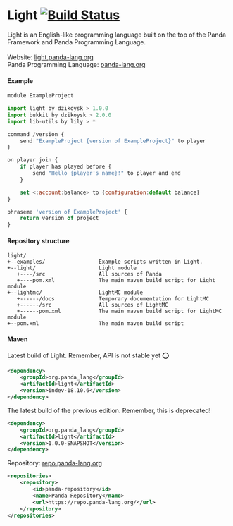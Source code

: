# Light [![Build Status](https://travis-ci.org/Panda-Programming-Language/Light.svg?branch=master)](https://travis-ci.org/Panda-Programming-Language/Light)

Light is an English-like programming language built on the top of the Panda Framework and Panda Programming Language.
<br>
<br>
Website: [light.panda-lang.org](https://light.panda-lang.org/)
<br>
Panda Programming Language: [panda-lang.org](https://panda-lang.org/)
<br>
#### Example
```javascript
module ExampleProject

import light by dzikoysk > 1.0.0
import bukkit by dzikoysk > 2.0.0
import lib-utils by lily > *

command /version {
    send "ExampleProject {version of ExampleProject}" to player
}

on player join {
    if player has played before {
        send "Hello {player's name}!" to player and end
    }

    set <:account:balance> to {configuration:default balance}
}

phraseme 'version of ExampleProject' {
    return version of project
}
```

#### Repository structure

```
light/
+--examples/                 Example scripts written in Light.
+--light/                    Light module
   +----/src                 All sources of Panda
   +----pom.xml              The main maven build script for Light module
+--lightmc/                  LightMC module
   +------/docs              Temporary documentation for LightMC
   +------/src               All sources of LightMC
   +------pom.xml            The main maven build script for LightMC module
+--pom.xml                   The main maven build script
```

#### Maven

Latest build of Light. Remember, API is not stable yet :o:
```xml
<dependency>
    <groupId>org.panda_lang</groupId>
    <artifactId>light</artifactId>
    <version>indev-18.10.6</version>
</dependency>
```
The latest build of the previous edition. Remember, this is deprecated!
```xml
<dependency>
    <groupId>org.panda_lang</groupId>
    <artifactId>light</artifactId>
    <version>1.0.0-SNAPSHOT</version>
</dependency>
```
Repository: [repo.panda-lang.org](https://repo.panda-lang.org/)
```xml
<repositories>
    <repository>
        <id>panda-repository</id>
        <name>Panda Repository</name>
        <url>https://repo.panda-lang.org/</url>
    </repository>
</repositories>
```
